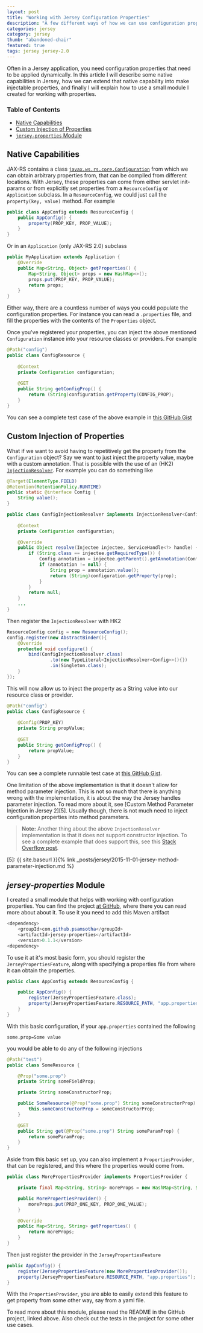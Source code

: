 ```yaml
---
layout: post
title: "Working with Jersey Configuration Properties"
description: "A few different ways of how we can use configuration properties in a Jersey application."
categories: jersey
category: jersey
thumb: "abandoned-chair"
featured: true
tags: jersey jersey-2.0
---
```


Often in a Jersey application, you need configuration properties that need to be applied dynamically. In this article I will describe some native capabilities in Jersey, how we can extend that native capability into make injectable properties, and finally I will explain how to use a small module I created for working with properties.

### Table of Contents

* [Native Capabilities](#native)
* [Custom Injection of Properties](#customInject)
* [`jersey-properties` Module](#jerseyProps)

<a name="native"></a>

## Native Capabilities

JAX-RS contains a class [`javax.ws.rs.core.Configuration`][1] from which we can obtain arbitrary properties from, that can be compiled from different locations. With Jersey, these properties can come from either servlet init-params or from explicitly set properties from a `ResourceConfig` or `Application` subclass. In a `ResourceConfig`, we could just call the `property(key, value)` method. For example

```java
public class AppConfig extends ResourceConfig {
    public AppConfig() {
        property(PROP_KEY, PROP_VALUE);
    }
}
```

Or in an `Application` (only JAX-RS 2.0) subclass

```java
public MyApplication extends Application {
    @Override
    public Map<String, Object> getProperties() {
        Map<String, Object> props = new HashMap<>(); 
        props.put(PROP_KEY, PROP_VALUE);
        return props;
    }
}
```

Either way, there are a countless number of ways you could populate the configuration properties. For instance you can read a `.properties` file, and fill the properties with the contents of the `Properties` object.

Once you've registered your properties, you can inject the above mentioned `Configuration` instance into your resource classes or providers. For example

```java
@Path("config")
public class ConfigResource {
    
    @Context
    private Configuration configuration;
    
    @GET
    public String getConfigProp() {
        return (String)configuration.getProperty(CONFIG_PROP);
    }
}
```

You can see a complete test case of the above example in [this GitHub Gist][2]

[1]: http://docs.oracle.com/javaee/7/api/javax/ws/rs/core/Configuration.html
[2]: https://gist.github.com/psamsotha/1edddc6f47785ed4f3b3

<a name="customInject"></a>

## Custom Injection of Properties

What if we want to avoid having to repetitively get the property from the `Configuration` object? Say we want to just inject the property value, maybe with a custom annotation. That is possible with the use of an (HK2) [`InjectionResolver`][3]. For example you can do something like

```java
@Target(ElementType.FIELD)
@Retention(RetentionPolicy.RUNTIME)
public static @interface Config {
    String value();
}

public class ConfigInjectionResolver implements InjectionResolver<Config> {
    
    @Context
    private Configuration configuration;

    @Override
    public Object resolve(Injectee injectee, ServiceHandle<?> handle) {
        if (String.class == injectee.getRequiredType()) {
            Config annotation = injectee.getParent().getAnnotation(Config.class);
            if (annotation != null) {
                String prop = annotation.value();
                return (String)configuration.getProperty(prop);
            }
        }
        return null;
    }
    ...
}
```

Then register the `InjectionResolver` with HK2

```java
ResourceConfig config = new ResourceConfig();
config.register(new AbstractBinder(){
    @Override
    protected void configure() {
        bind(ConfigInjectionResolver.class)
                .to(new TypeLiteral<InjectionResolver<Config>>(){})
                .in(Singleton.class);
    }
});
```

This will now allow us to inject the property as a String value into our resource class or provider.

```java
@Path("config")
public class ConfigResource {
    
    @Config(PROP_KEY)
    private String propValue;
    
    @GET
    public String getConfigProp() {
        return propValue;
    }
}
```

You can see a complete runnable test case at [this GitHub Gist][4].

One limitation of the above implementation is that it doesn't allow for method parameter injection. This is not so much that there is anything wrong with the implementation, it is about the way the Jersey handles parameter injection. To read more about it, see [Custom Method Parameter Injection in Jersey 2][5]. Usually though, there is not much need to inject configuration properties into method parameters.

>**Note:** Another thing about the above `InjectionResolver` implementation is that it does not support
constructor injection. To see a complete example that does support this, see this [Stack Overflow post][constructor inject].

[constructor inject]: http://stackoverflow.com/a/41436316/2587435
[3]: https://hk2.java.net/apidocs/org/glassfish/hk2/api/InjectionResolver.html
[4]: https://gist.github.com/psamsotha/981796428ed736977eed
[5]: {{ site.baseurl }}{% link _posts/jersey/2015-11-01-jersey-method-parameter-injection.md %}

<a name="jerseyProps"></a>

## _jersey-properties_ Module

I created a small module that helps with working with configuration properties. You can find the project [at GitHub][6], where there you can read more about about it. To use it you need to add this Maven artifact

```java
<dependency>
    <groupId>com.github.psamsotha</groupId>
    <artifactId>jersey-properties</artifactId>
    <version>0.1.1</version>
<dependency>
```

To use it at it's most basic form, you should register the `JerseyPropertiesFeature`, along with specifying a properties file from where it can obtain the properties.

```java
public class AppConfig extends ResourceConfig {

    public AppConfig() {
        register(JerseyPropertiesFeature.class);
        property(JerseyPropertiesFeature.RESOURCE_PATH, "app.properties");
    }
}
```

With this basic configuration, if your `app.properties` contained the following

```
some.prop=Some value
```

you would be able to do any of the following injections

```java
@Path("test")
public class SomeResource {

    @Prop("some.prop")
    private String someFieldProp;

    private String someConstructorProp;

    public SomeResource(@Prop("some.prop") String someConstructorProp) {
        this.someConstructorProp = someConstructorProp;
    }

    @GET
    public String get(@Prop("some.prop") String someParamProp) {
        return someParamProp;
    }
}
```

Aside from this basic set up, you can also implement a `PropertiesProvider`, that can be registered, and this where the properties would come from.

```java
public class MorePropertiesProvider implements PropertiesProvider {

    private final Map<String, String> moreProps = new HashMap<String, String>();

    public MorePropertiesProvider() {
        moreProps.put(PROP_ONE_KEY, PROP_ONE_VALUE);
    }

    @Override
    public Map<String, String> getProperties() {
        return moreProps;
    }
}
```

Then just register the provider in the `JerseyPropertiesFeature`

```java
public AppConfig() {
    register(JerseyPropertiesFeature(new MorePropertiesProvider());
    property(JerseyPropertiesFeature.RESOURCE_PATH, "app.properties");
}
```

With the `PropertiesProvider`, you are able to easily extend this feature to get property from some other way, say from a yaml file. 

To read more about this module, please read the README in the GitHub project, linked above. Also check out the tests in the project for some other use cases.

[6]: https://github.com/psamsotha/jersey-properties